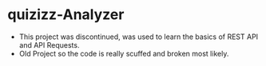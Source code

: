 ﻿# quizizz-Analyzer 
- This project was discontinued, was used to learn the basics of REST API and API Requests.
- Old Project so the code is really scuffed and broken most likely.
